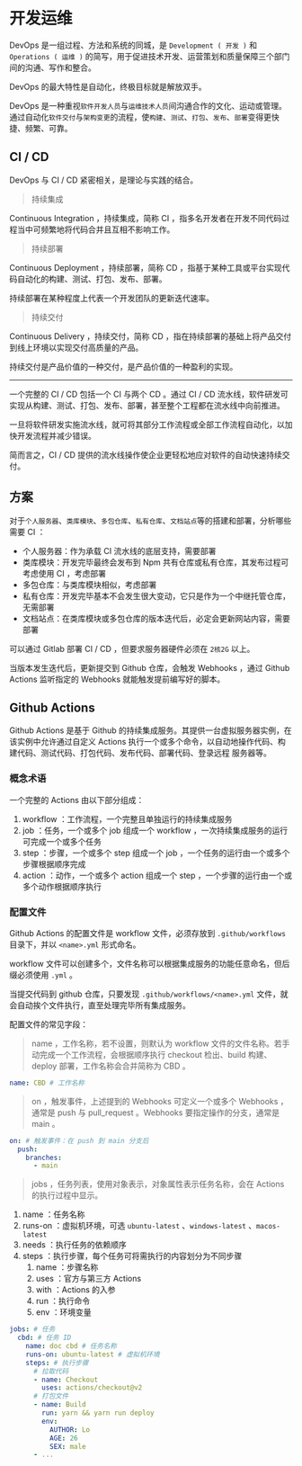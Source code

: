 # 开发运维

DevOps 是一组过程、方法和系统的同城，是 `Development ( 开发 )` 和 `Operations ( 运维 )` 的简写，用于促进技术开发、运营策划和质量保障三个部门间的沟通、写作和整合。

DevOps 的最大特性是自动化，终极目标就是解放双手。

DevOps 是一种重视`软件开发人员`与`运维技术人员`间沟通合作的文化、运动或管理。通过自动化`软件交付`与`架构变更`的流程，使`构建`、`测试`、`打包`、`发布`、`部署`变得更快捷、频繁、可靠。

## CI / CD

DevOps 与 CI / CD 紧密相关，是理论与实践的结合。

> 持续集成

Continuous Integration ，持续集成，简称 CI ，指多名开发者在开发不同代码过程当中可频繁地将代码合并且互相不影响工作。

> 持续部署

Continuous Deployment ，持续部署，简称 CD ，指基于某种工具或平台实现代码自动化的构建、测试、打包、发布、部署。

持续部署在某种程度上代表一个开发团队的更新迭代速率。

> 持续交付

Continuous Delivery ，持续交付，简称 CD ，指在持续部署的基础上将产品交付到线上环境以实现交付高质量的产品。

持续交付是产品价值的一种交付，是产品价值的一种盈利的实现。

---

一个完整的 CI / CD 包括一个 CI 与两个 CD 。通过 CI / CD 流水线，软件研发可实现从构建、测试、打包、发布、部署，甚至整个工程都在流水线中向前推进。

一旦将软件研发实施流水线，就可将其部分工作流程或全部工作流程自动化，以加快开发流程并减少错误。

简而言之，CI / CD 提供的流水线操作使企业更轻松地应对软件的自动快速持续交付。

## 方案

对于`个人服务器`、`类库模块`、`多包仓库`、`私有仓库`、`文档站点`等的搭建和部署，分析哪些需要 CI ：

- 个人服务器：作为承载 CI 流水线的底层支持，需要部署
- 类库模块：开发完毕最终会发布到 Npm 共有仓库或私有仓库，其发布过程可考虑使用 CI ，考虑部署
- 多包仓库：与类库模块相似，考虑部署
- 私有仓库：开发完毕基本不会发生很大变动，它只是作为一个中继托管仓库，无需部署
- 文档站点：在类库模块或多包仓库的版本迭代后，必定会更新网站内容，需要部署

可以通过 Gitlab 部署 CI / CD ，但要求服务器硬件必须在 `2核2G` 以上。

当版本发生迭代后，更新提交到 Github 仓库，会触发 Webhooks ，通过 Github Actions 监听指定的 Webhooks 就能触发提前编写好的脚本。

## Github Actions

Github Actions 是基于 Github 的持续集成服务。其提供一台虚拟服务器实例，在该实例中允许通过自定义 Actions 执行一个或多个命令，以自动地操作代码、构建代码、测试代码、打包代码、发布代码、部署代码、登录远程 服务器等。

### 概念术语

一个完整的 Actions 由以下部分组成：

1. workflow ：工作流程，一个完整且单独运行的持续集成服务
1. job ：任务，一个或多个 job 组成一个 workflow ，一次持续集成服务的运行可完成一个或多个任务
1. step ：步骤，一个或多个 step 组成一个 job ，一个任务的运行由一个或多个步骤根据顺序完成
1. action ：动作，一个或多个 action 组成一个 step ，一个步骤的运行由一个或多个动作根据顺序执行

### 配置文件

Github Actions 的配置文件是 workflow 文件，必须存放到 `.github/workflows` 目录下，并以 `<name>.yml` 形式命名。

workflow 文件可以创建多个，文件名称可以根据集成服务的功能任意命名，但后缀必须使用 `.yml` 。

当提交代码到 github 仓库，只要发现 `.github/workflows/<name>.yml` 文件，就会自动挨个文件执行，直至处理完毕所有集成服务。

配置文件的常见字段：

> name ，工作名称，若不设置，则默认为 workflow 文件的文件名称。若手动完成一个工作流程，会根据顺序执行 checkout 检出、build 构建、deploy 部署，工作名称会合并简称为 CBD 。

```yml
name: CBD # 工作名称
```

> on ，触发事件，上述提到的 Webhooks 可定义一个或多个 Webhooks ，通常是 push 与 pull_request 。Webhooks 要指定操作的分支，通常是 main 。

```yml
on: # 触发事件：在 push 到 main 分支后
  push:
    branches:
      - main
```

> jobs ，任务列表，使用对象表示，对象属性表示任务名称，会在 Actions 的执行过程中显示。

1. name ：任务名称
1. runs-on ：虚拟机环境，可选 `ubuntu-latest` 、`windows-latest` 、`macos-latest`
1. needs ：执行任务的依赖顺序
1. steps ：执行步骤，每个任务可将需执行的内容划分为不同步骤
   1. name ：步骤名称
   1. uses ：官方与第三方 Actions
   1. with ：Actions 的入参
   1. run ：执行命令
   1. env ：环境变量

```yml
jobs: # 任务
  cbd: # 任务 ID
    name: doc cbd # 任务名称
    runs-on: ubuntu-latest # 虚拟机环境
    steps: # 执行步骤
      # 拉取代码
      - name: Checkout
        uses: actions/checkout@v2
      # 打包文件
      - name: Build
        run: yarn && yarn run deploy
        env:
          AUTHOR: Lo
          AGE: 26
          SEX: male
      - ...
```
